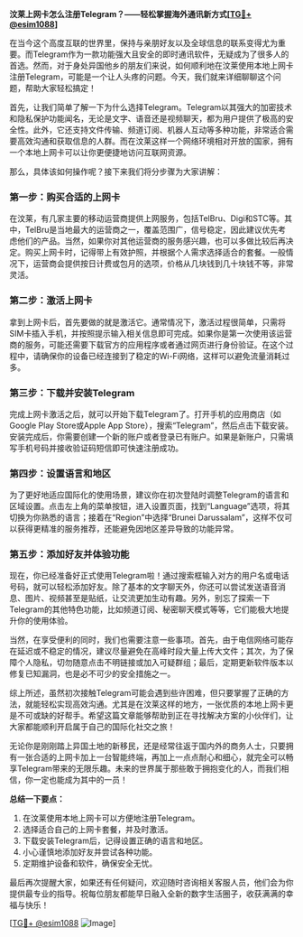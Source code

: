 **汶莱上网卡怎么注册Telegram？——轻松掌握海外通讯新方式[[TG💪+ @esim1088](https://t.me/s/esim1088)]**

在当今这个高度互联的世界里，保持与亲朋好友以及全球信息的联系变得尤为重要。而Telegram作为一款功能强大且安全的即时通讯软件，无疑成为了很多人的首选。然而，对于身处异国他乡的朋友们来说，如何顺利地在汶莱使用本地上网卡注册Telegram，可能是一个让人头疼的问题。今天，我们就来详细聊聊这个问题，帮助大家轻松搞定！

首先，让我们简单了解一下为什么选择Telegram。Telegram以其强大的加密技术和隐私保护功能闻名，无论是文字、语音还是视频聊天，都为用户提供了极高的安全性。此外，它还支持文件传输、频道订阅、机器人互动等多种功能，非常适合需要高效沟通和获取信息的人群。而在汶莱这样一个网络环境相对开放的国家，拥有一个本地上网卡可以让你更便捷地访问互联网资源。

那么，具体该如何操作呢？接下来我们将分步骤为大家讲解：

### **第一步：购买合适的上网卡**
在汶莱，有几家主要的移动运营商提供上网服务，包括TelBru、Digi和STC等。其中，TelBru是当地最大的运营商之一，覆盖范围广，信号稳定，因此建议优先考虑他们的产品。当然，如果你对其他运营商的服务感兴趣，也可以多做比较后再决定。购买上网卡时，记得带上有效护照，并根据个人需求选择适合的套餐。一般情况下，运营商会提供按日计费或包月的选项，价格从几块钱到几十块钱不等，非常灵活。

### **第二步：激活上网卡**
拿到上网卡后，首先要做的就是激活它。通常情况下，激活过程很简单，只需将SIM卡插入手机，并按照提示输入相关信息即可完成。如果你是第一次使用该运营商的服务，可能还需要下载官方的应用程序或者通过网页进行身份验证。在这个过程中，请确保你的设备已经连接到了稳定的Wi-Fi网络，这样可以避免流量消耗过多。

### **第三步：下载并安装Telegram**
完成上网卡激活之后，就可以开始下载Telegram了。打开手机的应用商店（如Google Play Store或Apple App Store），搜索“Telegram”，然后点击下载安装。安装完成后，你需要创建一个新的账户或者登录已有账户。如果是新账户，只需填写手机号码并接收验证码短信即可快速注册成功。

### **第四步：设置语言和地区**
为了更好地适应国际化的使用场景，建议你在初次登陆时调整Telegram的语言和区域设置。点击左上角的菜单按钮，进入设置页面，找到“Language”选项，将其切换为你熟悉的语言；接着在“Region”中选择“Brunei Darussalam”，这样不仅可以获得更精准的服务推荐，还能避免因地区差异导致的功能异常。

### **第五步：添加好友并体验功能**
现在，你已经准备好正式使用Telegram啦！通过搜索框输入对方的用户名或电话号码，就可以轻松添加好友。除了基本的文字聊天外，你还可以尝试发送语音消息、图片、视频甚至是贴纸，让交流更加生动有趣。另外，别忘了探索一下Telegram的其他特色功能，比如频道订阅、秘密聊天模式等等，它们能极大地提升你的使用体验。

当然，在享受便利的同时，我们也需要注意一些事项。首先，由于电信网络可能存在延迟或不稳定的情况，建议尽量避免在高峰时段大量上传大文件；其次，为了保障个人隐私，切勿随意点击不明链接或加入可疑群组；最后，定期更新软件版本以修复已知漏洞，也是必不可少的安全措施之一。

综上所述，虽然初次接触Telegram可能会遇到些许困难，但只要掌握了正确的方法，就能轻松实现高效沟通。尤其是在汶莱这样的地方，一张优质的本地上网卡更是不可或缺的好帮手。希望这篇文章能够帮助到正在寻找解决方案的小伙伴们，让大家都能顺利开启属于自己的国际化社交之旅！

无论你是刚刚踏上异国土地的新移民，还是经常往返于国内外的商务人士，只要拥有一张合适的上网卡加上一台智能终端，再加上一点点耐心和细心，就完全可以畅享Telegram带来的无限乐趣。未来的世界属于那些敢于拥抱变化的人，而我们相信，你一定也能成为其中的一员！

**总结一下要点：**
1. 在汶莱使用本地上网卡可以方便地注册Telegram。
2. 选择适合自己的上网卡套餐，并及时激活。
3. 下载安装Telegram后，记得设置正确的语言和地区。
4. 小心谨慎地添加好友并尝试各种功能。
5. 定期维护设备和软件，确保安全无忧。

最后再次提醒大家，如果还有任何疑问，欢迎随时咨询相关客服人员，他们会为你提供最专业的指导。祝每位朋友都能早日融入全新的数字生活圈子，收获满满的幸福与快乐！

[[TG💪+ @esim1088](https://t.me/s/esim1088) ![Image](https://i.postimg.cc/4NQfJmqS/Snipaste-2025-05-13-00-14-12.png)]